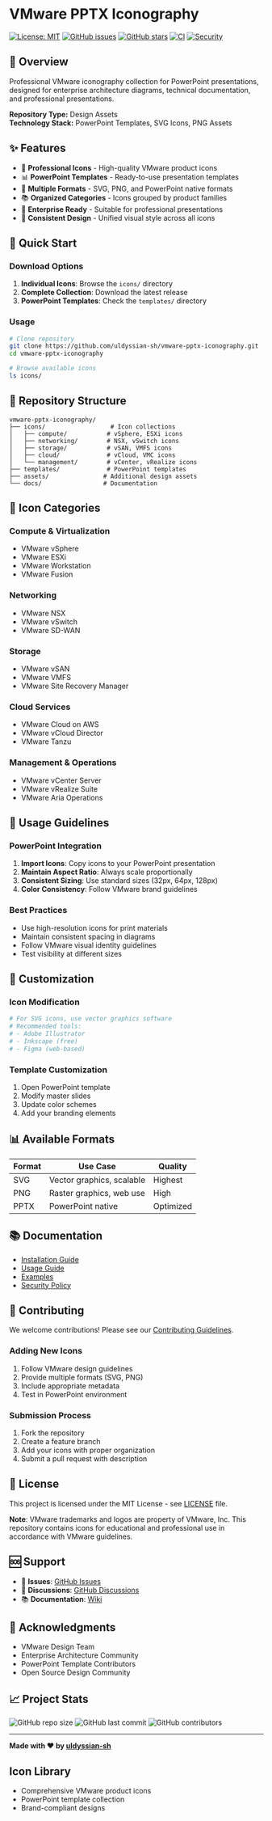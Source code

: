 # VMware PPTX Iconography

[![License: MIT](https://img.shields.io/badge/License-MIT-yellow.svg)](https://opensource.org/licenses/MIT)
[![GitHub issues](https://img.shields.io/github/issues/uldyssian-sh/vmware-pptx-iconography)](https://github.com/uldyssian-sh/vmware-pptx-iconography/issues)
[![GitHub stars](https://img.shields.io/github/stars/uldyssian-sh/vmware-pptx-iconography)](https://github.com/uldyssian-sh/vmware-pptx-iconography/stargazers)
[![CI](https://github.com/uldyssian-sh/vmware-pptx-iconography/workflows/CI/badge.svg)](https://github.com/uldyssian-sh/vmware-pptx-iconography/actions)
[![Security](https://img.shields.io/badge/Security-Enterprise-blue.svg)](SECURITY.md)

## 🎯 Overview

Professional VMware iconography collection for PowerPoint presentations, designed for enterprise architecture diagrams, technical documentation, and professional presentations.

**Repository Type:** Design Assets  
**Technology Stack:** PowerPoint Templates, SVG Icons, PNG Assets

## ✨ Features

- 🎨 **Professional Icons** - High-quality VMware product icons
- 📊 **PowerPoint Templates** - Ready-to-use presentation templates
- 🔧 **Multiple Formats** - SVG, PNG, and PowerPoint native formats
- 📚 **Organized Categories** - Icons grouped by product families
- 🎯 **Enterprise Ready** - Suitable for professional presentations
- 📐 **Consistent Design** - Unified visual style across all icons

## 🚀 Quick Start

### Download Options

1. **Individual Icons**: Browse the `icons/` directory
2. **Complete Collection**: Download the latest release
3. **PowerPoint Templates**: Check the `templates/` directory

### Usage
```bash
# Clone repository
git clone https://github.com/uldyssian-sh/vmware-pptx-iconography.git
cd vmware-pptx-iconography

# Browse available icons
ls icons/
```

## 📁 Repository Structure

```
vmware-pptx-iconography/
├── icons/                  # Icon collections
│   ├── compute/           # vSphere, ESXi icons
│   ├── networking/        # NSX, vSwitch icons
│   ├── storage/           # vSAN, VMFS icons
│   ├── cloud/             # vCloud, VMC icons
│   └── management/        # vCenter, vRealize icons
├── templates/             # PowerPoint templates
├── assets/               # Additional design assets
└── docs/                 # Documentation
```

## 🎨 Icon Categories

### Compute & Virtualization
- VMware vSphere
- VMware ESXi
- VMware Workstation
- VMware Fusion

### Networking
- VMware NSX
- VMware vSwitch
- VMware SD-WAN

### Storage
- VMware vSAN
- VMware VMFS
- VMware Site Recovery Manager

### Cloud Services
- VMware Cloud on AWS
- VMware vCloud Director
- VMware Tanzu

### Management & Operations
- VMware vCenter Server
- VMware vRealize Suite
- VMware Aria Operations

## 📖 Usage Guidelines

### PowerPoint Integration

1. **Import Icons**: Copy icons to your PowerPoint presentation
2. **Maintain Aspect Ratio**: Always scale proportionally
3. **Consistent Sizing**: Use standard sizes (32px, 64px, 128px)
4. **Color Consistency**: Follow VMware brand guidelines

### Best Practices

- Use high-resolution icons for print materials
- Maintain consistent spacing in diagrams
- Follow VMware visual identity guidelines
- Test visibility at different sizes

## 🔧 Customization

### Icon Modification

```bash
# For SVG icons, use vector graphics software
# Recommended tools:
# - Adobe Illustrator
# - Inkscape (free)
# - Figma (web-based)
```

### Template Customization

1. Open PowerPoint template
2. Modify master slides
3. Update color schemes
4. Add your branding elements

## 📊 Available Formats

| Format | Use Case | Quality |
|--------|----------|---------|
| SVG | Vector graphics, scalable | Highest |
| PNG | Raster graphics, web use | High |
| PPTX | PowerPoint native | Optimized |

## 📚 Documentation

- [Installation Guide](docs/installation.md)
- [Usage Guide](docs/usage-guide.md)
- [Examples](examples/)
- [Security Policy](SECURITY.md)

## 🤝 Contributing

We welcome contributions! Please see our [Contributing Guidelines](CONTRIBUTING.md).

### Adding New Icons

1. Follow VMware design guidelines
2. Provide multiple formats (SVG, PNG)
3. Include appropriate metadata
4. Test in PowerPoint environment

### Submission Process

1. Fork the repository
2. Create a feature branch
3. Add your icons with proper organization
4. Submit a pull request with description

## 📄 License

This project is licensed under the MIT License - see [LICENSE](LICENSE) file.

**Note**: VMware trademarks and logos are property of VMware, Inc. This repository contains icons for educational and professional use in accordance with VMware guidelines.

## 🆘 Support

- 📧 **Issues**: [GitHub Issues](https://github.com/uldyssian-sh/vmware-pptx-iconography/issues)
- 💬 **Discussions**: [GitHub Discussions](https://github.com/uldyssian-sh/vmware-pptx-iconography/discussions)
- 📚 **Documentation**: [Wiki](https://github.com/uldyssian-sh/vmware-pptx-iconography/wiki)

## 🙏 Acknowledgments

- VMware Design Team
- Enterprise Architecture Community
- PowerPoint Template Contributors
- Open Source Design Community

## 📈 Project Stats

![GitHub repo size](https://img.shields.io/github/repo-size/uldyssian-sh/vmware-pptx-iconography)
![GitHub last commit](https://img.shields.io/github/last-commit/uldyssian-sh/vmware-pptx-iconography)
![GitHub contributors](https://img.shields.io/github/contributors/uldyssian-sh/vmware-pptx-iconography)

---

**Made with ❤️ by [uldyssian-sh](https://github.com/uldyssian-sh)**

## Icon Library
- Comprehensive VMware product icons
- PowerPoint template collection
- Brand-compliant designs
